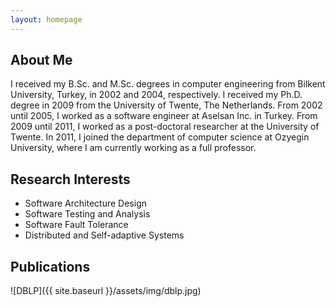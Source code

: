 ```yaml
---
layout: homepage
---
```


## About Me

I received my B.Sc. and M.Sc. degrees in computer engineering from Bilkent University, Turkey, in 2002 and 2004, respectively. I received my Ph.D. degree in 2009 from the University of Twente, The Netherlands. From 2002 until 2005, I worked as a software engineer at Aselsan Inc. in Turkey. From 2009 until 2011, I worked as a post-doctoral researcher at the University of Twente. In 2011, I joined the department of computer science at Ozyegin University, where I am currently working as a full professor.

## Research Interests

- Software Architecture Design
- Software Testing and Analysis
- Software Fault Tolerance
- Distributed and Self-adaptive Systems

## Publications

![DBLP]({{ site.baseurl }}/assets/img/dblp.jpg)
